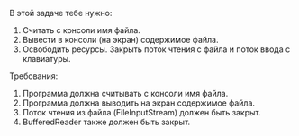 
В этой задаче тебе нужно:
1. Считать с консоли имя файла.
2. Вывести в консоли (на экран) содержимое файла.
3. Освободить ресурсы. Закрыть поток чтения с файла и поток ввода с клавиатуры.


Требования:
1.	Программа должна считывать c консоли имя файла.
2.	Программа должна выводить на экран содержимое файла.
3.	Поток чтения из файла (FileInputStream) должен быть закрыт.
4.	BufferedReader также должен быть закрыт.


